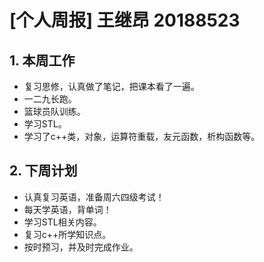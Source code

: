 # **[个人周报]** 王继昂 20188523

## 1. 本周工作
* 复习思修，认真做了笔记，把课本看了一遍。
* 一二九长跑。
* 篮球员队训练。
* 学习STL。
* 学习了c++类，对象，运算符重载，友元函数，析构函数等。
## 2. 下周计划
* 认真复习英语，准备周六四级考试！
* 每天学英语，背单词！
* 学习STL相关内容。
* 复习c++所学知识点。
* 按时预习，并及时完成作业。
